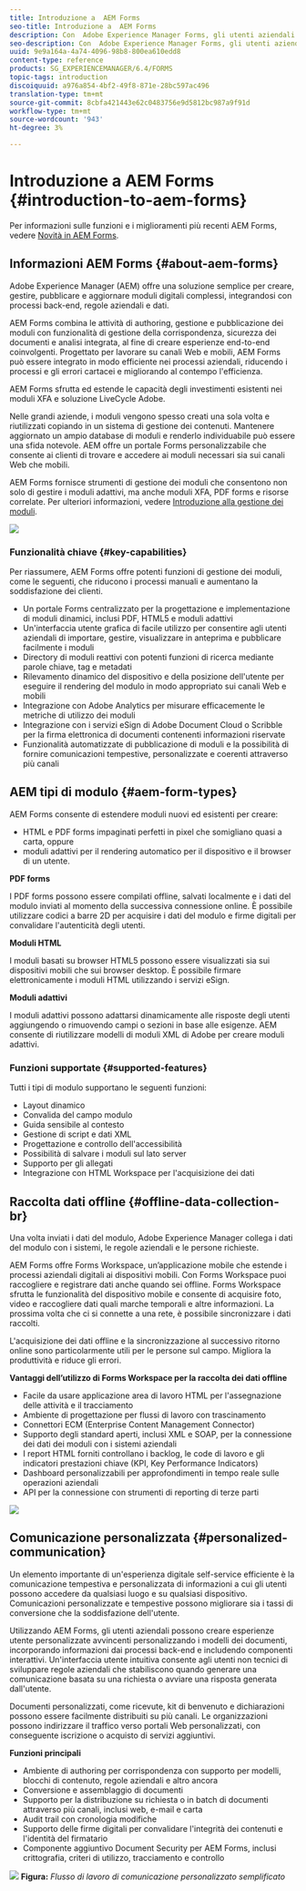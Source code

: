 ```yaml
---
title: Introduzione a  AEM Forms
seo-title: Introduzione a  AEM Forms
description: Con  Adobe Experience Manager Forms, gli utenti aziendali possono integrare moduli coinvolgenti, reattivi e adattivi nei siti Web e mobili, semplificando il processo di iscrizione digitale e aumentando i tassi di conversione dei clienti.
seo-description: Con  Adobe Experience Manager Forms, gli utenti aziendali possono integrare moduli coinvolgenti, reattivi e adattivi nei siti Web e mobili, semplificando il processo di iscrizione digitale e aumentando i tassi di conversione dei clienti.
uuid: 9e9a164a-4a74-4096-98b8-800ea610edd8
content-type: reference
products: SG_EXPERIENCEMANAGER/6.4/FORMS
topic-tags: introduction
discoiquuid: a976a854-4bf2-49f8-871e-28bc597ac496
translation-type: tm+mt
source-git-commit: 8cbfa421443e62c0483756e9d5812bc987a9f91d
workflow-type: tm+mt
source-wordcount: '943'
ht-degree: 3%

---
```



# Introduzione a  AEM Forms {#introduction-to-aem-forms}

Per informazioni sulle funzioni e i miglioramenti più recenti  AEM Forms, vedere [Novità in  AEM Forms](/help/forms/using/whats-new.md).

## Informazioni  AEM Forms {#about-aem-forms}

Adobe Experience Manager (AEM) offre una soluzione semplice per creare, gestire, pubblicare e aggiornare moduli digitali complessi, integrandosi con processi back-end, regole aziendali e dati.

AEM Forms combina le attività di authoring, gestione e pubblicazione dei moduli con funzionalità di gestione della corrispondenza, sicurezza dei documenti e analisi integrata, al fine di creare esperienze end-to-end coinvolgenti. Progettato per lavorare su canali Web e mobili,  AEM Forms può essere integrato in modo efficiente nei processi aziendali, riducendo i processi e gli errori cartacei e migliorando al contempo l&#39;efficienza.

 AEM Forms sfrutta ed estende le capacità degli investimenti esistenti nei moduli XFA e  soluzione LiveCycle Adobe.

Nelle grandi aziende, i moduli vengono spesso creati una sola volta e riutilizzati copiando in un sistema di gestione dei contenuti. Mantenere aggiornato un ampio database di moduli e renderlo individuabile può essere una sfida notevole. AEM offre un portale Forms personalizzabile che consente ai clienti di trovare e accedere ai moduli necessari sia sui canali Web che mobili.

 AEM Forms fornisce strumenti di gestione dei moduli che consentono non solo di gestire i moduli adattivi, ma anche moduli XFA, PDF forms e risorse correlate. Per ulteriori informazioni, vedere [Introduzione alla gestione dei moduli](/help/forms/using/introduction-managing-forms.md).

![](do-not-localize/4th-draft.gif)

### Funzionalità chiave {#key-capabilities}

Per riassumere,  AEM Forms offre potenti funzioni di gestione dei moduli, come le seguenti, che riducono i processi manuali e aumentano la soddisfazione dei clienti.

* Un portale Forms centralizzato per la progettazione e implementazione di moduli dinamici, inclusi PDF, HTML5 e moduli adattivi
* Un&#39;interfaccia utente grafica di facile utilizzo per consentire agli utenti aziendali di importare, gestire, visualizzare in anteprima e pubblicare facilmente i moduli
* Directory di moduli reattivi con potenti funzioni di ricerca mediante parole chiave, tag e metadati
* Rilevamento dinamico del dispositivo e della posizione dell&#39;utente per eseguire il rendering del modulo in modo appropriato sui canali Web e mobili
* Integrazione con  Adobe Analytics per misurare efficacemente le metriche di utilizzo dei moduli
* Integrazione con i servizi eSign di Adobe Document Cloud o Scribble per la firma elettronica di documenti contenenti informazioni riservate
* Funzionalità automatizzate di pubblicazione di moduli e la possibilità di fornire comunicazioni tempestive, personalizzate e coerenti attraverso più canali

## AEM tipi di modulo {#aem-form-types}

 AEM Forms consente di estendere moduli nuovi ed esistenti per creare:

* HTML e PDF forms impaginati perfetti in pixel che somigliano quasi a carta, oppure
* moduli adattivi per il rendering automatico per il dispositivo e il browser di un utente.

**PDF forms**

I PDF forms possono essere compilati offline, salvati localmente e i dati del modulo inviati al momento della successiva connessione online. È possibile utilizzare codici a barre 2D per acquisire i dati del modulo e firme digitali per convalidare l&#39;autenticità degli utenti.

**Moduli HTML**

I moduli basati su browser HTML5 possono essere visualizzati sia sui dispositivi mobili che sui browser desktop. È possibile firmare elettronicamente i moduli HTML utilizzando i servizi eSign.

**Moduli adattivi**

I moduli adattivi possono adattarsi dinamicamente alle risposte degli utenti aggiungendo o rimuovendo campi o sezioni in base alle esigenze. AEM consente di riutilizzare  modelli di moduli XML di Adobe per creare moduli adattivi.

### Funzioni supportate {#supported-features}

Tutti i tipi di modulo supportano le seguenti funzioni:

* Layout dinamico
* Convalida del campo modulo
* Guida sensibile al contesto
* Gestione di script e dati XML
* Progettazione e controllo dell&#39;accessibilità
* Possibilità di salvare i moduli sul lato server
* Supporto per gli allegati
* Integrazione con HTML Workspace per l&#39;acquisizione dei dati

## Raccolta dati offline {#offline-data-collection-br}

Una volta inviati i dati del modulo, Adobe Experience Manager collega i dati del modulo con i sistemi, le regole aziendali e le persone richieste.

 AEM Forms offre Forms Workspace, un’applicazione mobile che estende i processi aziendali digitali ai dispositivi mobili. Con Forms Workspace puoi raccogliere e registrare dati anche quando sei offline. Forms Workspace sfrutta le funzionalità del dispositivo mobile e consente di acquisire foto, video e raccogliere dati quali marche temporali e altre informazioni. La prossima volta che ci si connette a una rete, è possibile sincronizzare i dati raccolti.

L&#39;acquisizione dei dati offline e la sincronizzazione al successivo ritorno online sono particolarmente utili per le persone sul campo. Migliora la produttività e riduce gli errori.

**Vantaggi dell’utilizzo di Forms Workspace per la raccolta dei dati offline**

* Facile da usare applicazione area di lavoro HTML per l&#39;assegnazione delle attività e il tracciamento
* Ambiente di progettazione per flussi di lavoro con trascinamento
* Connettori ECM (Enterprise Content Management Connector)
* Supporto degli standard aperti, inclusi XML e SOAP, per la connessione dei dati dei moduli con i sistemi aziendali
* I report HTML forniti controllano i backlog, le code di lavoro e gli indicatori prestazioni chiave (KPI, Key Performance Indicators)
* Dashboard personalizzabili per approfondimenti in tempo reale sulle operazioni aziendali
* API per la connessione con strumenti di reporting di terze parti

![](do-not-localize/3rd-draft.gif)

## Comunicazione personalizzata {#personalized-communication}

Un elemento importante di un&#39;esperienza digitale self-service efficiente è la comunicazione tempestiva e personalizzata di informazioni a cui gli utenti possono accedere da qualsiasi luogo e su qualsiasi dispositivo. Comunicazioni personalizzate e tempestive possono migliorare sia i tassi di conversione che la soddisfazione dell&#39;utente.

Utilizzando  AEM Forms, gli utenti aziendali possono creare esperienze utente personalizzate avvincenti personalizzando i modelli dei documenti, incorporando informazioni dai processi back-end e includendo componenti interattivi. Un&#39;interfaccia utente intuitiva consente agli utenti non tecnici di sviluppare regole aziendali che stabiliscono quando generare una comunicazione basata su una richiesta o avviare una risposta generata dall&#39;utente.

Documenti personalizzati, come ricevute, kit di benvenuto e dichiarazioni possono essere facilmente distribuiti su più canali. Le organizzazioni possono indirizzare il traffico verso portali Web personalizzati, con conseguente iscrizione o acquisto di servizi aggiuntivi.

**Funzioni principali**

* Ambiente di authoring per corrispondenza con supporto per modelli, blocchi di contenuto, regole aziendali e altro ancora
* Conversione e assemblaggio di documenti
* Supporto per la distribuzione su richiesta o in batch di documenti attraverso più canali, inclusi web, e-mail e carta
* Audit trail con cronologia modifiche
* Supporto delle firme digitali per convalidare l&#39;integrità dei contenuti e l&#39;identità del firmatario
* Componente aggiuntivo Document Security per  AEM Forms, inclusi crittografia, criteri di utilizzo, tracciamento e controllo

![](do-not-localize/layout-02.png)
**Figura:** *Flusso di lavoro di comunicazione personalizzato semplificato*

